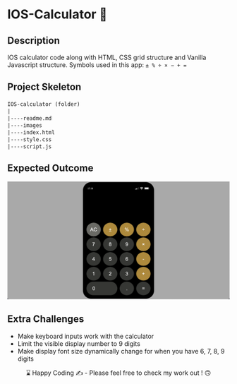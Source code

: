 # IOS-Calculator  📱


## Description

IOS calculator code along with HTML, CSS grid structure and Vanilla Javascript structure.
Symbols used in this app: ```± % ÷ × − + =```

## Project Skeleton 

```
IOS-calculator (folder)
|
|----readme.md
|----images
|----index.html
|----style.css
|----script.js
``` 

## Expected Outcome

![IOS CALCULATOR](./images/snapshot.png)


## Extra Challenges

- Make keyboard inputs work with the calculator
- Limit the visible display number to 9 digits
- Make display font size dynamically change for when you have 6, 7, 8, 9 digits

<p align='center'> ⌛ Happy Coding ✍ - Please feel free to check my work out ! 🙃 </p>
